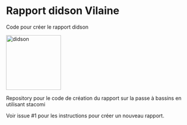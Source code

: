 # Rapport didson Vilaine

Code pour créer le rapport didson 

<img src="/image/Aloses/bmp" alt="didson" width="150"/>

Repository pour le code de création du rapport sur la passe à bassins en utilisant stacomi

Voir issue #1 pour les instructions pour créer un nouveau rapport.
